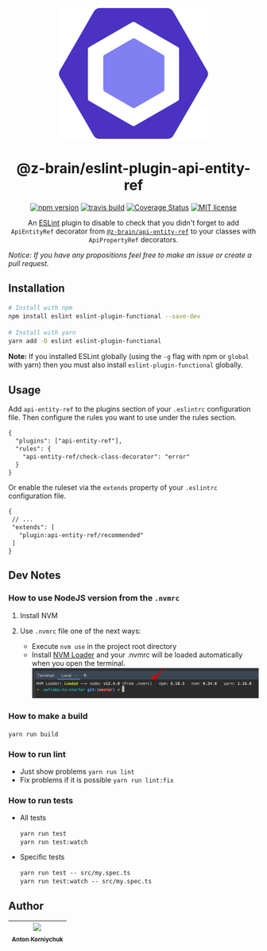 <div align="center">

![eslint-logo](docs/assets/eslint-logo.svg?sanitize=true)

# @z-brain/eslint-plugin-api-entity-ref

[![npm version](https://img.shields.io/npm/v/eslint-plugin-functional.svg?style=flat)](https://www.npmjs.com/package/eslint-plugin-functional)
[![travis build](https://travis-ci.com/jonaskello/eslint-plugin-functional.svg?branch=master&amp;style=flat)](https://travis-ci.com/jonaskello/eslint-plugin-functional)
[![Coverage Status](https://codecov.io/gh/jonaskello/eslint-plugin-functional/branch/master/graph/badge.svg)](https://codecov.io/gh/jonaskello/eslint-plugin-functional)
[![MIT license](https://img.shields.io/github/license/jonaskello/eslint-plugin-functional.svg?style=flat)](https://opensource.org/licenses/MIT)

An [ESLint](http://eslint.org) plugin to disable to check that you didn't forget to add `ApiEntityRef` decorator from [`@z-brain/api-entity-ref`](https://github.com/z-brain/api-entity-ref) to your classes with `ApiPropertyRef` decorators.

</div>


*Notice: If you have any propositions feel free to make an issue or create a pull request.*

## Installation


```sh
# Install with npm
npm install eslint eslint-plugin-functional --save-dev

# Install with yarn
yarn add -D eslint eslint-plugin-functional
```

**Note:** If you installed ESLint globally (using the `-g` flag with npm or `global` with yarn) then you must also install `eslint-plugin-functional` globally.


## Usage

Add `api-entity-ref` to the plugins section of your `.eslintrc` configuration file. Then configure the rules you want to use under the rules section.

```jsonc
{
  "plugins": ["api-entity-ref"],
  "rules": {
    "api-entity-ref/check-class-decorator": "error"
  }
}
```

Or enable the ruleset via the `extends` property of your `.eslintrc` configuration file.  
   
```jsonc
{
 // ...
 "extends": [
   "plugin:api-entity-ref/recommended"
 ]
}
```


## Dev Notes

### How to use NodeJS version from the `.nvmrc`

1. Install NVM
2. Use `.nvmrc` file one of the next ways:

    * Execute `nvm use` in the project root directory
    * Install [NVM Loader](https://github.com/korniychuk/ankor-shell) and your .nvmrc will be loaded automatically when you open the terminal.
      ![NVM Loader demo](docs/assets/readme.nvm-loader.png)

### How to make a build

`yarn run build`

### How to run lint

* Just show problems `yarn run lint`
* Fix problems if it is possible `yarn run lint:fix`

### How to run tests

* All tests

  `yarn run test`  
  `yarn run test:watch`
* Specific tests

  `yarn run test -- src/my.spec.ts`  
  `yarn run test:watch -- src/my.spec.ts`

## Author

| [<img src="https://www.korniychuk.pro/avatar.jpg" width="100px;"/><br /><sub>Anton Korniychuk</sub>](https://korniychuk.pro) |
| :---: |
